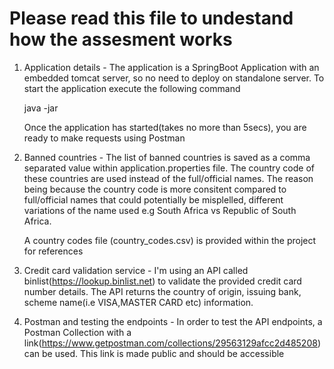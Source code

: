 Please read this file to undestand how the assesment works
==========================================================

1. Application details - 
    The application is a SpringBoot Application with an embedded tomcat server, so no need to deploy on standalone server. 
    To start the application execute the following command

    java -jar 

    Once the application has started(takes no more than 5secs), you are ready to make requests using Postman

2. Banned countries - 
    The list of banned countries is saved as a comma separated value within application.properties file. 
    The country code of these countries are used instead of the full/official names.
    The reason being because the country code is more consitent compared to full/official names that could potentially be misplelled, 
    different variations of the name used e.g South Africa vs Republic of South Africa.
    
    A country codes file (country_codes.csv) is provided within the project for references
   
3. Credit card validation service - 
    I'm using an API called binlist(https://lookup.binlist.net) to validate the provided credit card number details. 
    The API returns the country of origin, issuing bank, scheme name(i.e VISA,MASTER CARD etc) information.

4. Postman and testing the endpoints - 
    In order to test the API endpoints, a Postman Collection with a link(https://www.getpostman.com/collections/29563129afcc2d485208) can be used. This link is made public and should be accessible
